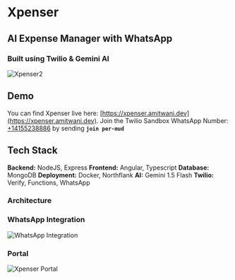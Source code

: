 # Xpenser
## AI Expense Manager with WhatsApp 
### Built using Twilio & Gemini AI
![Xpenser2](https://github.com/mtwn105/xpenser-whatsapp-bot/assets/12975481/8d0d1c19-a0de-4b94-9345-850ba873d6fa)
## Demo
You can find Xpenser live here: [https://xpenser.amitwani.dev](https://xpenser.amitwani.dev). 
Join the Twilio Sandbox WhatsApp Number: [+14155238886](https://wa.me/+14155238886) by sending **`join per-mud`**

## Tech Stack
**Backend:** NodeJS, Express
**Frontend:** Angular, Typescript
**Database:** MongoDB
**Deployment:** Docker, Northflank
**AI:** Gemini 1.5 Flash
**Twilio:** Verify, Functions, WhatsApp 

### Architecture
### WhatsApp Integration
![WhatsApp Integration](https://dev-to-uploads.s3.amazonaws.com/uploads/articles/g2kwfuz0xisu96uhinl9.png)
### Portal 
![Xpenser Portal](https://dev-to-uploads.s3.amazonaws.com/uploads/articles/ftxcofyz1hawirhjeq0k.png)
